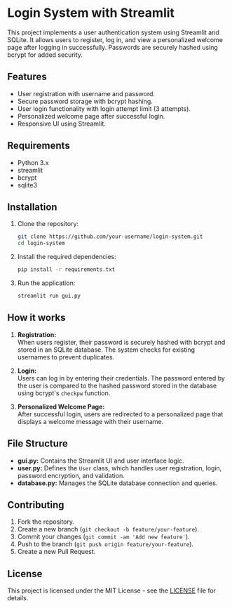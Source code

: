 # Login System with Streamlit

This project implements a user authentication system using Streamlit and SQLite. It allows users to register, log in, and view a personalized welcome page after logging in successfully. Passwords are securely hashed using bcrypt for added security.

## Features
- User registration with username and password.
- Secure password storage with bcrypt hashing.
- User login functionality with login attempt limit (3 attempts).
- Personalized welcome page after successful login.
- Responsive UI using Streamlit.

## Requirements
- Python 3.x
- streamlit
- bcrypt
- sqlite3

## Installation

1. Clone the repository:
    ```bash
    git clone https://github.com/your-username/login-system.git
    cd login-system
    ```

2. Install the required dependencies:
    ```bash
    pip install -r requirements.txt
    ```

3. Run the application:
    ```bash
    streamlit run gui.py
    ```

## How it works

1. **Registration:**  
   When users register, their password is securely hashed with bcrypt and stored in an SQLite database. The system checks for existing usernames to prevent duplicates.

2. **Login:**  
   Users can log in by entering their credentials. The password entered by the user is compared to the hashed password stored in the database using bcrypt's `checkpw` function.

3. **Personalized Welcome Page:**  
   After successful login, users are redirected to a personalized page that displays a welcome message with their username.

## File Structure
- **gui.py:** Contains the Streamlit UI and user interface logic.
- **user.py:** Defines the `User` class, which handles user registration, login, password encryption, and validation.
- **database.py:** Manages the SQLite database connection and queries.

## Contributing

1. Fork the repository.
2. Create a new branch (`git checkout -b feature/your-feature`).
3. Commit your changes (`git commit -am 'Add new feature'`).
4. Push to the branch (`git push origin feature/your-feature`).
5. Create a new Pull Request.

## License
This project is licensed under the MIT License - see the [LICENSE](LICENSE) file for details.
